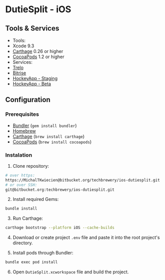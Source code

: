 # DutieSplit - iOS

## Tools & Services

* Tools:
* Xcode 9.3
* [Carthage](https://github.com/Carthage/Carthage) 0.26 or higher
* [CocoaPods](https://github.com/CocoaPods/CocoaPods) 1.2 or higher
* Services:
* [Trelo](https://trello.com/b/TWsynwg3/dutiesplit-ios)
* [Bitrise](https://www.bitrise.io/app/f4df44375524278a)
* [HockeyApp - Staging](https://rink.hockeyapp.net/manage/apps/748112)
* [HockeyApp - Beta](https://rink.hockeyapp.net/manage/apps/748113)

## Configuration

### Prerequisites

- [Bundler](http://bundler.io) (`gem install bundler`)
- [Homebrew](https://brew.sh)
- [Carthage](https://github.com/Carthage/Carthage) (`brew install carthage`)
- [CocoaPods](https://cocoapods.org) (`brew install cocoapods`)

### Instalation

1. Clone repository:

```bash
# over https:
https://MichalTKwiecien@bitbucket.org/techbrewery/ios-dutiesplit.git
# or over SSH:
git@bitbucket.org:techbrewery/ios-dutiesplit.git
```

2. Install required Gems:

```bash
bundle install
```

3. Run Carthage:

```bash
carthage bootstrap --platform iOS --cache-builds
```

4. Download or create project `.env` file and paste it into the root project's directory.

5. Install pods through Bundler:

```bash
bundle exec pod install
```

6. Open `DutieSplit.xcworkspace` file and build the project.
